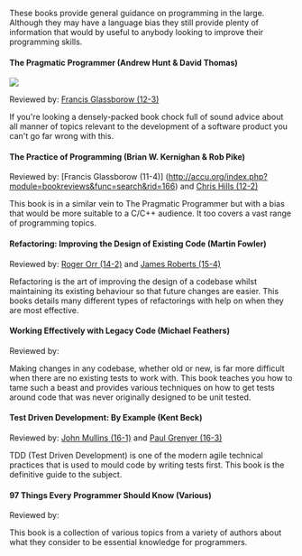 These books provide general guidance on programming in the large. Although they may have a language bias they still provide plenty of information that would by useful to anybody looking to improve their programming skills.

#### The Pragmatic Programmer (Andrew Hunt & David Thomas)
![](http://ecx.images-amazon.com/images/I/41BKx1AxQWL._SL110_.jpg)

Reviewed by: [Francis Glassborow (12-3)](http://accu.org/index.php?module=bookreviews&func=search&rid=1148)

If you're looking a densely-packed book chock full of sound advice about all manner of topics relevant to the development of a software product you can't go far wrong with this.

#### The Practice of Programming (Brian W. Kernighan & Rob Pike)
Reviewed by: [Francis Glassborow (11-4)] (http://accu.org/index.php?module=bookreviews&func=search&rid=166) and [Chris Hills (12-2)](http://accu.org/index.php?module=bookreviews&func=search&rid=419)

This book is in a similar vein to The Pragmatic Programmer but with a bias that would be more suitable to a C/C++ audience. It too covers a vast range of programming topics.

#### Refactoring: Improving the Design of Existing Code (Martin Fowler)
Reviewed by: [Roger Orr (14-2)](http://accu.org/index.php?module=bookreviews&func=search&rid=1773) and [James Roberts (15-4)](http://accu.org/index.php?module=bookreviews&func=search&rid=1614)

Refactoring is the art of improving the design of a codebase whilst maintaining its existing behaviour so that future changes are easier. This books details many different types of refactorings with help on when they are most effective.

#### Working Effectively with Legacy Code (Michael Feathers)
Reviewed by: 

Making changes in any codebase, whether old or new, is far more difficult when there are no existing tests to work with. This book teaches you how to tame such a beast and provides various techniques on how to get tests around code that was never originally designed to be unit tested.

#### Test Driven Development: By Example (Kent Beck)
Reviewed by: [John Mullins (16-1)](http://accu.org/index.php?module=bookreviews&func=search&rid=277) and [Paul Grenyer (16-3)](http://accu.org/index.php?module=bookreviews&func=search&rid=402)

TDD (Test Driven Development) is one of the modern agile technical practices that is used to mould code by writing tests first. This book is the definitive guide to the subject.

#### 97 Things Every Programmer Should Know (Various)
Reviewed by: 

This book is a collection of various topics from a variety of authors about what they consider to be essential knowledge for programmers.